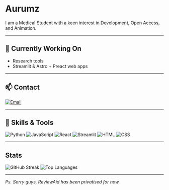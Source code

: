 # Aurumz

I am a Medical Student with a keen interest in Development, Open Access, and Animation.

---

## 🔭 Currently Working On
- Research tools  
- Streamlit & Astro + Preact web apps  

---

## 📫 Contact 
[![Email](https://img.shields.io/badge/Email-E0F7FA?style=flat-square&logo=gmail&logoColor=black)](mailto:pteroisvolitans12@gmail.com)

---

## 💫 Skills & Tools
![Python](https://img.shields.io/badge/Python-E0F7FA?style=flat-square&logo=python&logoColor=black)
![JavaScript](https://img.shields.io/badge/JavaScript-E0F7FA?style=flat-square&logo=javascript&logoColor=black)
![React](https://img.shields.io/badge/React-E0F7FA?style=flat-square&logo=react&logoColor=black)
![Streamlit](https://img.shields.io/badge/Streamlit-E0F7FA?style=flat-square&logo=streamlit&logoColor=black)
![HTML](https://img.shields.io/badge/HTML-E0F7FA?style=flat-square&logo=html5&logoColor=black)
![CSS](https://img.shields.io/badge/CSS-E0F7FA?style=flat-square&logo=css3&logoColor=black)


---

##  Stats

<img src="https://github-readme-streak-stats.herokuapp.com/?user=aurumz-rgb&theme=dark&hide_border=true" alt="GitHub Streak" />
<img src="https://github-readme-stats.vercel.app/api/top-langs/?username=aurumz-rgb&theme=dark&layout=donut&hide_border=true&langs_count=8" alt="Top Languages" />

---

*Ps. Sorry guys, ReviewAid has been privatised for now.*
